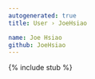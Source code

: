 ```yaml
---
autogenerated: true
title: User › JoeHsiao

name: Joe Hsiao
github: JoeHsiao
---
```


{% include stub %}

